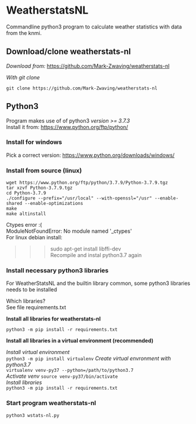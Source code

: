 # WeatherstatsNL

Commandline python3 program to calculate weather statistics with data from the knmi.  

## Download/clone weatherstats-nl
*Download from:*
https://github.com/Mark-Zwaving/weatherstats-nl  

*With git clone*
```
git clone https://github.com/Mark-Zwaving/weatherstats-nl
```

## Python3
Program makes use of of python3 *version >= 3.7.3*  
Install it from: https://www.python.org/ftp/python/  

### Install for windows
Pick a correct version: https://www.python.org/downloads/windows/  

### Install from source (linux)
```
wget https://www.python.org/ftp/python/3.7.9/Python-3.7.9.tgz
tar xzvf Python-3.7.9.tgz
cd Python-3.7.9  
./configure --prefix="/usr/local" --with-openssl="/usr" --enable-shared --enable-optimizations  
make  
make altinstall  
```
Ctypes error :(  
ModuleNotFoundError: No module named '\_ctypes'  
For linux debian install:  
>>> sudo apt-get install libffi-dev  
Recompile and instal python3.7 again  
  
### Install necessary python3 libraries  
For WeatherStatsNL and the builtin library common, some python3 libraries needs to be installed    
  
Which libraries?  
See file requirements.txt  

**Install all libraries for weatherstats-nl**  
```
python3 -m pip install -r requirements.txt  
```

**Install all libraries in a virtual environment (recommended)** 
  
*Install virtual environment*  
```python3 -m pip install virtualenv``` 
*Create virtual envronment with python3.7*  
```virtualenv venv-py37 --python=/path/to/python3.7```  
*Activate venv* 
```source venv-py37/bin/activate```  
*Install libraries*  
```python3 -m pip install -r requirements.txt```

### Start program weatherstats-nl
```python3 wstats-nl.py```
